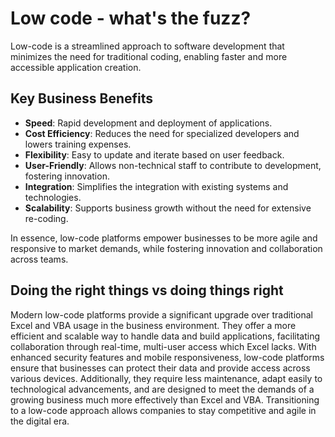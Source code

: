 # Low code - what's the fuzz?

Low-code is a streamlined approach to software development that minimizes the need for traditional coding, enabling faster and more accessible application creation.

## Key Business Benefits

- **Speed**: Rapid development and deployment of applications.
- **Cost Efficiency**: Reduces the need for specialized developers and lowers training expenses.
- **Flexibility**: Easy to update and iterate based on user feedback.
- **User-Friendly**: Allows non-technical staff to contribute to development, fostering innovation.
- **Integration**: Simplifies the integration with existing systems and technologies.
- **Scalability**: Supports business growth without the need for extensive re-coding.

In essence, low-code platforms empower businesses to be more agile and responsive to market demands, while fostering innovation and collaboration across teams.


## Doing the right things vs doing things right

Modern low-code platforms provide a significant upgrade over traditional Excel and VBA usage in the business environment. They offer a more efficient and scalable way to handle data and build applications, facilitating collaboration through real-time, multi-user access which Excel lacks. With enhanced security features and mobile responsiveness, low-code platforms ensure that businesses can protect their data and provide access across various devices. Additionally, they require less maintenance, adapt easily to technological advancements, and are designed to meet the demands of a growing business much more effectively than Excel and VBA. Transitioning to a low-code approach allows companies to stay competitive and agile in the digital era.
